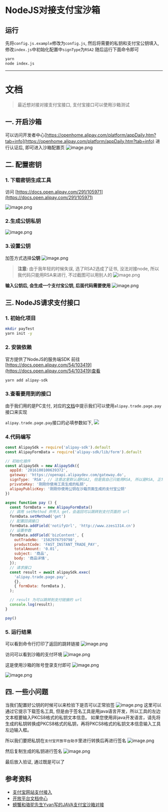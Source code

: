 # NodeJS对接支付宝沙箱

## 运行
先将`config.js.example`修改为`config.js`, 然后将需要的私钥和支付宝公钥填入, 修改`index.js`中初始化配置中`signType`为`RSA2`
随后运行下面命令即可

```bash
yarn
node index.js
```


---

# 文档

>最近想对接对接支付宝接口, 支付宝接口可以使用沙箱测试

## 一. 开启沙箱
可以访问开发者中心[https://openhome.alipay.com/platform/appDaily.htm?tab=info](https://openhome.alipay.com/platform/appDaily.htm?tab=info)
 进行认证后, 即可进入沙箱配置页
![image.png](https://upload-images.jianshu.io/upload_images/2245742-21c160beb3d82188.png?imageMogr2/auto-orient/strip%7CimageView2/2/w/1240)

## 二. 配置密钥
### 1. 下载密钥生成工具
访问 [https://docs.open.alipay.com/291/105971](https://docs.open.alipay.com/291/105971)

![image.png](https://upload-images.jianshu.io/upload_images/2245742-1b6883748cd8b055.png?imageMogr2/auto-orient/strip%7CimageView2/2/w/1240)

### 2.生成公钥私钥
![image.png](https://upload-images.jianshu.io/upload_images/2245742-63d04602920f6823.png?imageMogr2/auto-orient/strip%7CimageView2/2/w/1240)


### 3.设置公钥
加签方式选择**公钥**
![image.png](https://upload-images.jianshu.io/upload_images/2245742-4c815cbf6cd26d6b.png?imageMogr2/auto-orient/strip%7CimageView2/2/w/1240)

> **注意:** 由于我年轻的时候失误, 选了RSA2选成了证书, 没法对接node, 所以我代码只能用RSA来进行, 不过截图可以用别人的
![image.png](https://upload-images.jianshu.io/upload_images/2245742-3047e4b0d759c473.png?imageMogr2/auto-orient/strip%7CimageView2/2/w/1240)

**输入公钥后, 会生成一个支付宝公钥, 后面代码需要使用**
![image.png](https://upload-images.jianshu.io/upload_images/2245742-4a91c5f33d811e25.png?imageMogr2/auto-orient/strip%7CimageView2/2/w/1240)


## 三. NodeJS请求支付接口
### 1. 初始化项目
```bash
mkdir payTest
yarn init -y
```

### 2. 安装依赖
官方提供了NodeJS的服务端SDK
前往[https://docs.open.alipay.com/54/103419](https://docs.open.alipay.com/54/103419)查看

```bash
yarn add alipay-sdk
```

### 3.查看要用到的接口
由于我们用的是PC支付, 对应的[文档](https://docs.open.alipay.com/270/105898/)中提示我们可以使用`alipay.trade.page.pay`接口来实现

`alipay.trade.page.pay`接口的必填参数如下,
![](https://upload-images.jianshu.io/upload_images/2245742-1a198677d7f76f4d.png?imageMogr2/auto-orient/strip%7CimageView2/2/w/1240)

### 4.代码编写
```js
const AlipaySdk = require('alipay-sdk').default
const AlipayFormData = require('alipay-sdk/lib/form').default

// 初始化插件
const alipaySdk = new AlipaySdk({
  appId: '2016100100639372',
  gateway: 'https://openapi.alipaydev.com/gateway.do',
  signType: 'RSA', // 注意这里默认是RSA2, 但是我自己只能用RSA, 所以是RSA, 正常不要配置
  privateKey: '刚刚你使用工具生成的私钥',
  alipayPublicKey: '刚刚你使用公钥在沙箱页面生成的支付宝公钥'
})

async function pay () {
  const formData = new AlipayFormData()
  // 调用 setMethod 并传入 get，会返回可以跳转到支付页面的 url
  formData.setMethod('get')
  // 配置回调接口
  formData.addField('notifyUrl', 'http://www.zzes1314.cn')
  // 设置参数
  formData.addField('bizContent', {
    outTradeNo: '1582976759798',
    productCode: 'FAST_INSTANT_TRADE_PAY',
    totalAmount: '0.01',
    subject: '商品',
    body: '商品详情',
  });
  // 请求接口
  const result = await alipaySdk.exec(
    'alipay.trade.page.pay',
    {},
    { formData: formData },
  );

  // result 为可以跳转到支付链接的 url
  console.log(result);
}

pay()

```

### 5. 运行结果
可以看到命令行打印了返回的跳转链接
![image.png](https://upload-images.jianshu.io/upload_images/2245742-b422e687409d4194.png?imageMogr2/auto-orient/strip%7CimageView2/2/w/1240)

访问可以看到沙箱的支付环境
![image.png](https://upload-images.jianshu.io/upload_images/2245742-bf2c2ee6db3b236c.png?imageMogr2/auto-orient/strip%7CimageView2/2/w/1240)

这是使用沙箱的账号登录支付即可
![image.png](https://upload-images.jianshu.io/upload_images/2245742-ddc1d121bd642f58.png?imageMogr2/auto-orient/strip%7CimageView2/2/w/1240)

![image.png](https://upload-images.jianshu.io/upload_images/2245742-18da2b9814123c7b.png?imageMogr2/auto-orient/strip%7CimageView2/2/w/1240)

## 四. 一些小问题
当我们配置好公钥的时候可以来检验下是否可以正常验签
![image.png](https://upload-images.jianshu.io/upload_images/2245742-f96ffe31d90746d2.png?imageMogr2/auto-orient/strip%7CimageView2/2/w/1240)
这里可以通过它提示下载签名工具, 但是由于签名工具是用java语言开发，所以工具的左边文本框要输入PKCS8格式的私钥文本信息。
如果您使用非java开发语言，请先将生成的私钥转换成PKCS8格式的私钥，再将PKCS8格式的私钥文本信息输入工具左边输入框。

所以我们要把私钥在`支付宝开放平台助手`里进行转换后再进行签名
![image.png](https://upload-images.jianshu.io/upload_images/2245742-ad6505255a43e83d.png?imageMogr2/auto-orient/strip%7CimageView2/2/w/1240)

然后复制生成的私钥进行签名
![image.png](https://upload-images.jianshu.io/upload_images/2245742-7aca2887020d4fd2.png?imageMogr2/auto-orient/strip%7CimageView2/2/w/1240)

最后放入验证, 通过既是可以了

## 参考资料
 - [支付宝网站支付接入](https://docs.open.alipay.com/270/105899/)
 - [开放平台文档中心](https://docs.open.alipay.com/api_1/alipay.trade.page.pay)
 - [螃蟹和骆驼先生Yvan写的JAVA支付宝沙箱对接](https://www.jianshu.com/p/a86e747079c1)

